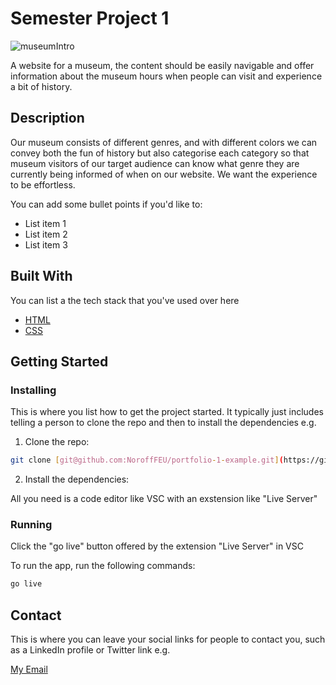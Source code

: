 # Semester Project 1


![museumIntro](https://github.com/xTidewaterx/23-05-2021_SemesterProject_Johan_Myhre/assets/79268288/e40936d1-1384-46e2-8eee-4c2fc6281447)


A website for a museum, the content should be easily navigable and offer information about the museum hours when people can visit and experience a bit of history.

## Description
Our museum consists of different genres, and with different colors we can convey both the fun of history but also categorise each category so that museum visitors of our target audience can know what genre they are currently being informed of when on our website. We want the experience to be effortless.

You can add some bullet points if you'd like to:

- List item 1
- List item 2
- List item 3

## Built With

You can list a the tech stack that you've used over here

- [HTML](https://reactjs.org/)
- [CSS](https://getbootstrap.com)

## Getting Started

### Installing

This is where you list how to get the project started. It typically just includes telling a person to clone the repo and then to install the dependencies e.g.

1. Clone the repo:

```bash
git clone [git@github.com:NoroffFEU/portfolio-1-example.git](https://github.com/xTidewaterx/23-05-2021_SemesterProject_Johan_Myhre)
```

2. Install the dependencies:

All you need is a code editor like VSC with an exstension like "Live Server"

### Running

Click the "go live" button offered by the extension "Live Server" in VSC

To run the app, run the following commands:

```bash
go live
```


## Contact

This is where you can leave your social links for people to contact you, such as a LinkedIn profile or Twitter link e.g.

[My Email](johan12ab@gmail.com)




